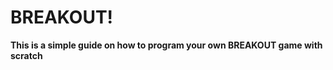 <h1> BREAKOUT! </h1>

<b> This is a simple guide on how to program your own BREAKOUT game with scratch </b>

